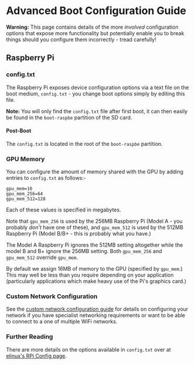 # Advanced Boot Configuration Guide

__Warning:__ This page contains details of the more *involved* configuration
options that expose more functionality but potentially enable you to break
things should you configure them incorrectly - tread carefully!

## Raspberry Pi

### config.txt

The Raspberry Pi exposes device configuration options via a text file on the
boot medium, `config.txt` - you change boot options simply by editing this file.

__Note:__ You will only find the `config.txt` file after first boot, it can then easily be found in the `boot-raspbe` partition of the SD card.

#### Post-Boot

The `config.txt` is located in the root of the `boot-raspbe` partition.

### GPU Memory

You can configure the amount of memory shared with the GPU by adding entries to
`config.txt` as follows:-

```
gpu_mem=16
gpu_mem_256=64
gpu_mem_512=128
```

Each of these values is specified in megabytes.

Note that `gpu_mem_256` is used by the 256MB Raspberry Pi (Model A - you
probably *don't* have one of these), and `gpu_mem_512` is used by the 512MB
Raspberry Pi (Model B/B+ - this is probably what you have.)

The Model A Raspberry Pi ignores the 512MB setting altogether while the model B
and B+ ignore the 256MB setting. Both `gpu_mem_256` and `gpu_mem_512` override
`gpu_mem`.

By default we assign 16MB of memory to the GPU (specified by `gpu_mem`.) This
may well be less than you require depending on your application (particularly
applications which make heavy use of the Pi's graphics card.)

### Custom Network Configuration

See the [custom network configuration guide][custom-network] for details on
configuring your network if you have specialist networking requirements or want
to be able to connect to a one of multiple WiFi networks.

### Further Reading

There are more details on the options available in `config.txt` over at
[elinux's RPi Config page][elinux].

[custom-network]:/pages/configuration/custom-network.md

[dd]:http://en.wikipedia.org/wiki/Dd
[elinux]:http://elinux.org/RPiconfig
